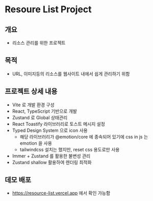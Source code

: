 # Resoure List Project

## 개요

- 리소스 관리를 위한 프로젝트

## 목적

- URL, 이미지등의 리소스를 웹사이트 내에서 쉽게 관리하기 위함

## 프로젝트 상세 내용

- Vite 로 개발 환경 구성
- React, TypeScript 기반으로 개발
- Zustand 로 Global 상태관리
- React Toastify 라이브러리로 토스트 메시지 설정
- Typed Design System 으로 icon 사용
  - 해당 라이브러리가 @emotion/core 에 종속되어 있기에 css in js 는 emotion 을 사용
  - tailwindcss 설치는 했지만, reset css 용도로만 사용
- Immer + Zustand 를 활용한 불변성 관리
- Zustand shallow 활용하여 렌더링 최적화

## 데모 배포

- https://resource-list.vercel.app 에서 확인 가능함
